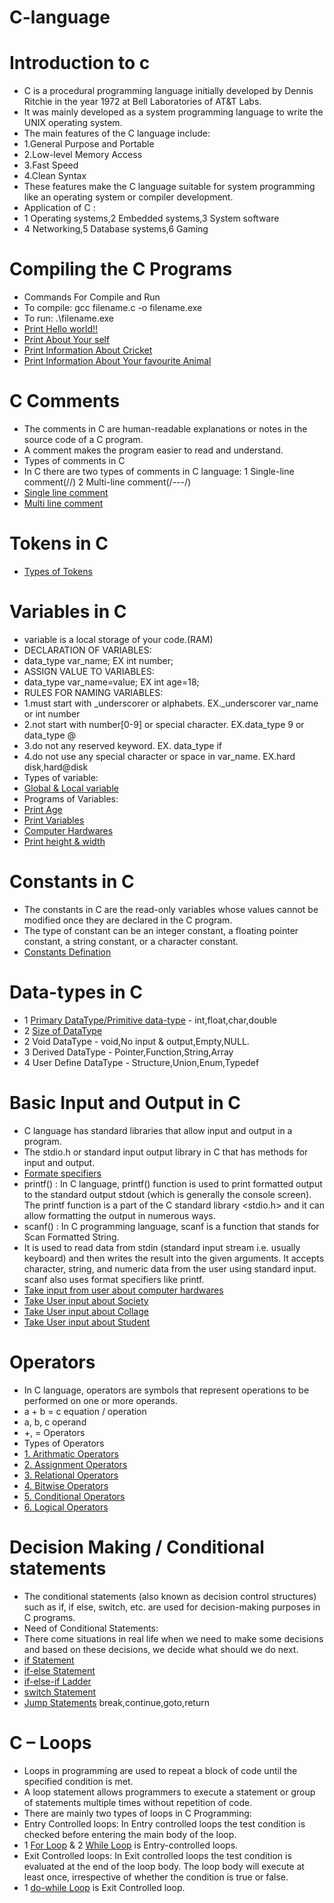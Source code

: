 # C-language
# Introduction to c
- C is a procedural programming language initially developed by Dennis Ritchie in the year 1972 at Bell Laboratories of AT&T Labs.
- It was mainly developed as a system programming language to write the UNIX operating system.
- The main features of the C language include:
- 1.General Purpose and Portable
- 2.Low-level Memory Access
- 3.Fast Speed
- 4.Clean Syntax
- These features make the C language suitable for system programming like an operating system or compiler development.
- Application of C :
- 1 Operating systems,2 Embedded systems,3 System software
- 4 Networking,5 Database systems,6 Gaming
# Compiling the C Programs
- Commands For Compile and Run
- To compile: gcc filename.c -o filename.exe
- To run: .\filename.exe
- [Print Hello world!!](./BasicPrograms/Helloworld.c)
- [Print About Your self](./BasicPrograms/YourSelf.c)
- [Print Information About Cricket](./BasicPrograms/Cricket.c)
- [Print Information About Your favourite Animal](./BasicPrograms/Animal.c)
# C Comments
- The comments in C are human-readable explanations or notes in the source code of a C program.
- A comment makes the program easier to read and understand.
- Types of comments in C
- In C there are two types of comments in C language:
  1 Single-line comment(//)  2 Multi-line comment(/*---*/)
- [Single line comment](./Comments/singleline.c)
- [Multi line comment](./Comments/Multiline.c)
# Tokens in C
- [Types of Tokens](https://www.geeksforgeeks.org/tokens-in-c/?ref=lbp)
# Variables in C
- variable is a local storage of your code.(RAM)
- DECLARATION OF VARIABLES:
- data_type var_name; EX  int number; 
- ASSIGN VALUE TO VARIABLES:
- data_type var_name=value; EX int age=18;
- RULES FOR NAMING VARIABLES:
- 1.must start with _underscorer or alphabets. EX._underscorer var_name or int number
- 2.not start with number[0-9] or special character. EX.data_type 9 or data_type @
- 3.do not any reserved keyword. EX. data_type if 
- 4.do not use any special character or space in var_name. EX.hard disk,hard@disk
- Types of variable:
-  [Global & Local variable]() 
- Programs of Variables:
- [Print Age](./Variables/Age.c)
- [Print Variables](./Variables/PrintValues.c)
- [Computer Hardwares](./Variables/Hardware_info.c)
- [Print height & width](./Variables/Height_width.c)
# Constants in C
- The constants in C are the read-only variables whose values cannot be modified once they are declared in the C program.
- The type of constant can be an integer constant, a floating pointer constant, a string constant, or a character constant.
- [Constants Defination](./Constants/const_defination.c)
# Data-types in C
- 1 [Primary DataType/Primitive data-type](./DataTypes/primitivedt.c) - int,float,char,double
- 2 [Size of DataType](./DataTypes/sizeof.c)
- 2 Void DataType - void,No input & output,Empty,NULL.
- 3 Derived DataType - Pointer,Function,String,Array
- 4 User Define DataType - Structure,Union,Enum,Typedef
# Basic Input and Output in C
- C language has standard libraries that allow input and output in a program.
- The stdio.h or standard input output library in C that has methods for input and output.
- [Formate specifiers](https://www.geeksforgeeks.org/format-specifiers-in-c/?ref=lbp)
- printf() : In C language, printf() function is used to print formatted output to the standard output stdout (which is generally the console screen).
  The printf function is a part of the C standard library <stdio.h> and it can allow formatting the output in numerous ways.
- scanf() : In C programming language, scanf is a function that stands for Scan Formatted String.
- It is used to read data from stdin (standard input stream i.e. usually keyboard) and then writes the result into the given arguments.
  It accepts character, string, and numeric data from the user using standard input.
  scanf also uses format specifiers like printf.
- [Take input from user about computer hardwares ](./Input&output/Hardware_comp.c)
- [Take User input about Society](./Input&output/Society.c)
- [Take User input about Collage ](./Input&output/collage.c)
- [Take User input about Student](./Input&output/student.c)
# Operators 
- In C language, operators are symbols that represent operations to be performed on one or more operands.
- a + b = c  equation / operation
- a, b, c  operand
- +, =    Operators
- Types of Operators
- [1. Arithmatic Operators](./Operators/Arithmetic)
- [2. Assignment Operators](./Operators/Assignment)
- [3. Relational Operators](./Operators/Relational)
- [4. Bitwise Operators](./Operators/Bitwise)
- [5. Conditional Operators](./Operators/Conditional)
- [6. Logical Operators](./Operators/Logical)
# Decision Making / Conditional statements 
- The conditional statements (also known as decision control structures) such as if, if else, switch, etc. are used for decision-making purposes in C programs.
- Need of Conditional Statements:
- There come situations in real life when we need to make some decisions and based on these decisions, we decide what should we do next.
- [if Statement](./DecisionMaking/If_Statements)
- [if-else Statement](./DecisionMaking/If&Else)
- [if-else-if Ladder](./DecisionMaking/if_else_if_ladder)
- [switch Statement](./DecisionMaking/SwitchCase)
- [Jump Statements]() break,continue,goto,return
# C – Loops
- Loops in programming are used to repeat a block of code until the specified condition is met.
- A loop statement allows programmers to execute a statement or group of statements multiple times without repetition of code.
- There are mainly two types of loops in C Programming:
- Entry Controlled loops: In Entry controlled loops the test condition is checked before entering the main body of the loop.
- 1 [For Loop](./Loops/for-loop) & 2 [While Loop](./Loops/While-loop) is Entry-controlled loops.
- Exit Controlled loops: In Exit controlled loops the test condition is evaluated at the end of the loop body.
  The loop body will execute at least once, irrespective of whether the condition  is true or false.
-  1 [do-while Loop](./Loops/Do-while-loop) is Exit Controlled loop.


